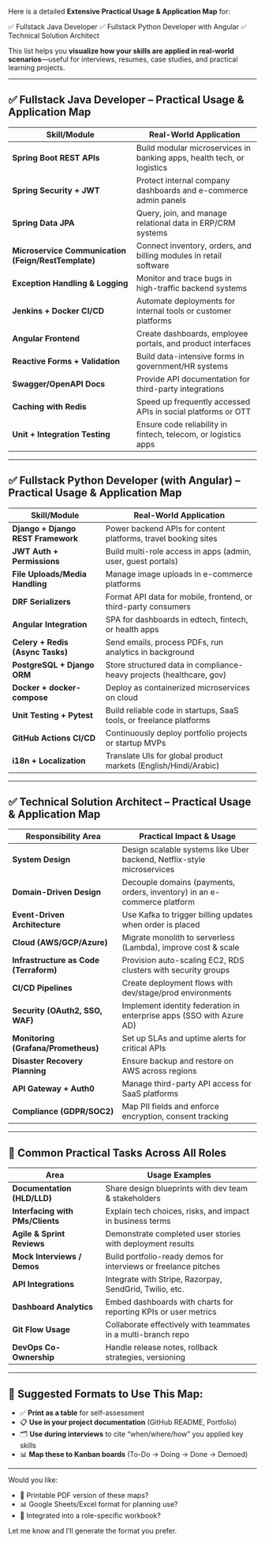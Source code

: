 Here is a detailed **Extensive Practical Usage & Application Map** for:

✅ Fullstack Java Developer
✅ Fullstack Python Developer with Angular
✅ Technical Solution Architect

This list helps you **visualize how your skills are applied in real-world scenarios**—useful for interviews, resumes, case studies, and practical learning projects.

---

## ✅ **Fullstack Java Developer – Practical Usage & Application Map**

| **Skill/Module**                                    | **Real-World Application**                                             |
| --------------------------------------------------- | ---------------------------------------------------------------------- |
| **Spring Boot REST APIs**                           | Build modular microservices in banking apps, health tech, or logistics |
| **Spring Security + JWT**                           | Protect internal company dashboards and e-commerce admin panels        |
| **Spring Data JPA**                                 | Query, join, and manage relational data in ERP/CRM systems             |
| **Microservice Communication (Feign/RestTemplate)** | Connect inventory, orders, and billing modules in retail software      |
| **Exception Handling & Logging**                    | Monitor and trace bugs in high-traffic backend systems                 |
| **Jenkins + Docker CI/CD**                          | Automate deployments for internal tools or customer platforms          |
| **Angular Frontend**                                | Create dashboards, employee portals, and product interfaces            |
| **Reactive Forms + Validation**                     | Build data-intensive forms in government/HR systems                    |
| **Swagger/OpenAPI Docs**                            | Provide API documentation for third-party integrations                 |
| **Caching with Redis**                              | Speed up frequently accessed APIs in social platforms or OTT           |
| **Unit + Integration Testing**                      | Ensure code reliability in fintech, telecom, or logistics apps         |

---

## ✅ **Fullstack Python Developer (with Angular) – Practical Usage & Application Map**

| **Skill/Module**                   | **Real-World Application**                                           |
| ---------------------------------- | -------------------------------------------------------------------- |
| **Django + Django REST Framework** | Power backend APIs for content platforms, travel booking sites       |
| **JWT Auth + Permissions**         | Build multi-role access in apps (admin, user, guest portals)         |
| **File Uploads/Media Handling**    | Manage image uploads in e-commerce platforms                         |
| **DRF Serializers**                | Format API data for mobile, frontend, or third-party consumers       |
| **Angular Integration**            | SPA for dashboards in edtech, fintech, or health apps                |
| **Celery + Redis (Async Tasks)**   | Send emails, process PDFs, run analytics in background               |
| **PostgreSQL + Django ORM**        | Store structured data in compliance-heavy projects (healthcare, gov) |
| **Docker + docker-compose**        | Deploy as containerized microservices on cloud                       |
| **Unit Testing + Pytest**          | Build reliable code in startups, SaaS tools, or freelance platforms  |
| **GitHub Actions CI/CD**           | Continuously deploy portfolio projects or startup MVPs               |
| **i18n + Localization**            | Translate UIs for global product markets (English/Hindi/Arabic)      |

---

## ✅ **Technical Solution Architect – Practical Usage & Application Map**

| **Responsibility Area**                | **Practical Impact & Usage**                                             |
| -------------------------------------- | ------------------------------------------------------------------------ |
| **System Design**                      | Design scalable systems like Uber backend, Netflix-style microservices   |
| **Domain-Driven Design**               | Decouple domains (payments, orders, inventory) in an e-commerce platform |
| **Event-Driven Architecture**          | Use Kafka to trigger billing updates when order is placed                |
| **Cloud (AWS/GCP/Azure)**              | Migrate monolith to serverless (Lambda), improve cost & scale            |
| **Infrastructure as Code (Terraform)** | Provision auto-scaling EC2, RDS clusters with security groups            |
| **CI/CD Pipelines**                    | Create deployment flows with dev/stage/prod environments                 |
| **Security (OAuth2, SSO, WAF)**        | Implement identity federation in enterprise apps (SSO with Azure AD)     |
| **Monitoring (Grafana/Prometheus)**    | Set up SLAs and uptime alerts for critical APIs                          |
| **Disaster Recovery Planning**         | Ensure backup and restore on AWS across regions                          |
| **API Gateway + Auth0**                | Manage third-party API access for SaaS platforms                         |
| **Compliance (GDPR/SOC2)**             | Map PII fields and enforce encryption, consent tracking                  |

---

## 🎯 **Common Practical Tasks Across All Roles**

| **Area**                         | **Usage Examples**                                              |
| -------------------------------- | --------------------------------------------------------------- |
| **Documentation (HLD/LLD)**      | Share design blueprints with dev team & stakeholders            |
| **Interfacing with PMs/Clients** | Explain tech choices, risks, and impact in business terms       |
| **Agile & Sprint Reviews**       | Demonstrate completed user stories with deployment results      |
| **Mock Interviews / Demos**      | Build portfolio-ready demos for interviews or freelance pitches |
| **API Integrations**             | Integrate with Stripe, Razorpay, SendGrid, Twilio, etc.         |
| **Dashboard Analytics**          | Embed dashboards with charts for reporting KPIs or user metrics |
| **Git Flow Usage**               | Collaborate effectively with teammates in a multi-branch repo   |
| **DevOps Co-Ownership**          | Handle release notes, rollback strategies, versioning           |

---

## 🧠 **Suggested Formats to Use This Map:**

* ✅ **Print as a table** for self-assessment
* 📋 **Use in your project documentation** (GitHub README, Portfolio)
* 🗂️ **Use during interviews** to cite “when/where/how” you applied key skills
* 📊 **Map these to Kanban boards** (To-Do → Doing → Done → Demoed)

---

Would you like:

* 🧾 Printable PDF version of these maps?
* 📊 Google Sheets/Excel format for planning use?
* 📘 Integrated into a role-specific workbook?

Let me know and I’ll generate the format you prefer.
